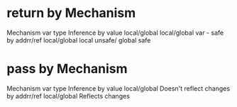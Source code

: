 # return by Mechanism
Mechanism                  var type                Inference
by value                  local/global            local/global var - safe
by addrr/ref              local/global            local unsafe/ global safe


# pass by Mechanism
Mechanism                  var type                Inference
by value                  local/global            Doesn't reflect changes
by addrr/ref              local/global            Reflects changes